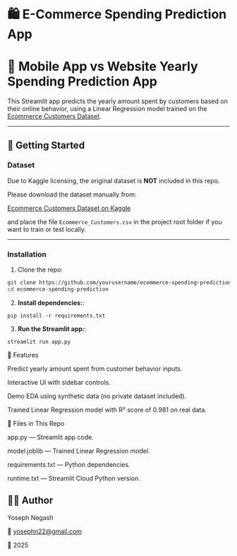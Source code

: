 # 🛍️ E-Commerce Spending Prediction App

# 📱 Mobile App vs Website Yearly Spending Prediction App

This Streamlit app predicts the yearly amount spent by customers based on their online behavior, using a Linear Regression model trained on the [Ecommerce Customers Dataset](https://www.kaggle.com/datasets/kolawale/focusing-on-mobile-app-or-website).

---

## 🚀 Getting Started

### Dataset

Due to Kaggle licensing, the original dataset is **NOT** included in this repo.

Please download the dataset manually from:

[Ecommerce Customers Dataset on Kaggle](https://www.kaggle.com/datasets/kolawale/focusing-on-mobile-app-or-website)

and place the file `Ecommerce_Customers.csv` in the project root folder if you want to train or test locally.

---

### Installation

1. Clone the repo:

```bash
git clone https://github.com/yourusername/ecommerce-spending-prediction.git
cd ecommerce-spending-prediction
 ```
2. **Install dependencies:**:   
```commandline
pip install -r requirements.txt
```
3. **Run the Streamlit app:**:   
```commandline
streamlit run app.py
   ```

🔧 Features

Predict yearly amount spent from customer behavior inputs.

Interactive UI with sidebar controls.

Demo EDA using synthetic data (no private dataset included).

Trained Linear Regression model with R² score of 0.981 on real data.   

🔧 Files in This Repo

app.py — Streamlit app code.

model.joblib — Trained Linear Regression model.

requirements.txt — Python dependencies.

runtime.txt — Streamlit Cloud Python version.


## 👨‍💻 Author

Yoseph Negash

📧 yosephn22@gmail.com

📅 2025
